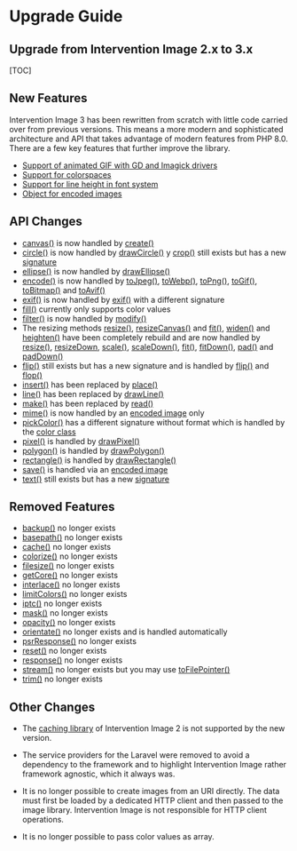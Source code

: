 # Upgrade Guide
## Upgrade from Intervention Image 2.x to 3.x

[TOC]

## New Features

Intervention Image 3 has been rewritten from scratch with little code carried
over from previous versions. This means a more modern and sophisticated
architecture and API that takes advantage of modern features from PHP 8.0.
There are a few key features that further improve the library.

- [Support of animated GIF with GD and Imagick drivers](/v3/basics/instantiation#creating-animations)
- [Support for colorspaces](/v3/basics/meta-information)
- [Support for line height in font system](/v3/modifying/text-fonts)
- [Object for encoded images](/v3/basics/image-output#handling-of-encoded-image-data)

## API Changes

- [canvas()](/v2/api/canvas) is now handled by [create()](/v3/basics/instantiation#creating-new-images)
- [circle()](/v2/api/circle) is now handled by [drawCircle()](/v3/modifying/drawing#drawing-a-circle)
y [crop()](/v2/api/crop) still exists but has a new [signature](/v3/modifying/resizing#crop-image)
- [ellipse()](/v2/api/ellipse) is now handled by [drawEllipse()](/v3/modifying/drawing#drawing-ellipses)
- [encode()](/v2/api/encode) is now handled by [toJpeg()](https://image.intervention.io/v3/basics/image-output#encoding-jpeg-format), [toWebp()](https://image.intervention.io/v3/basics/image-output#encoding-webp-format), [toPng()](/v3/basics/image-output#encoding-png-format), [toGif()](/v3/basics/image-output#encoding-gif-format), [toBitmap()](/v3/basics/image-output#encoding-windows-bitmap-format) and [toAvif()](/v3/basics/image-output#encoding-av1-image-file-format-avif)
- [exif()](/v2/api/exif) is now handled by [exif()](/v3/basics/meta-information#exif-information) with a different signature
- [fill()](/v3/modifying/effects#fill-image-with-color) currently only supports color values
- [filter()](/v2/api/filter) is now handled by [modify()](/v3/modifying/custom-modifiers)
- The resizing methods [resize()](/v2/api/resize), [resizeCanvas()](/v2/api/resize-canvas) and [fit()](/v2/api/fit), [widen()](/v2/api/widen) and [heighten()](/v2/api/heighten) have been completely rebuild and are now handled by [resize()](/v3/modifying/resizing), [resizeDown](/v3/modifying/resizing), [scale()](/v3/modifying/resizing), [scaleDown()](/v3/modifying/resizing), [fit()](/v3/modifying/resizing), [fitDown()](/v3/modifying/resizing), [pad()](/v3/modifying/resizing) and [padDown()](/v3/modifying/resizing)
- [flip()](/v2/api/flip) still exists but has a new signature and is handled by [flip()](/v3/modifying/effects#mirror-image-horizontally) and [flop()](/v3/modifying/effects#mirror-image-vertically)
- [insert()](/v2/api/insert) has been replaced by [place()](/v3/modifying/inserting)
- [line()](/v2/api/line) has been replaced by [drawLine()](/v3/modifying/drawing#drawing-a-line)
- [make()](/v2/api/make) has been replaced by [read()](/v3/basics/instantiation#reading-image-sources)
- [mime()](/v2/api/make) is now handled by an [encoded image](/v3/basics/image-output#handling-of-encoded-image-data) only
- [pickColor()](/v2/api/pick-color) has a different signature without format which is handled by the [color class](/v3/basics/meta-information#reading-colors-of-certain-pixels)
- [pixel()](/v2/api/pixel) is handled by [drawPixel()](/v3/modifying/drawing#drawing-a-pixel)
- [polygon()](/v2/api/polygon) is handled by [drawPolygon()](/v3/modifying/drawing#drawing-a-polygon)
- [rectangle()](/v2/api/rectangle) is handled by [drawRectangle()](/v3/modifying/drawing#drawing-a-rectangle)
- [save()](/v2/api/save) is handled via an [encoded image](/v3/basics/image-output)
- [text()](/v2/api/save) still exists but has a new [signature](/v3/modifying/text-fonts)

## Removed Features

- [backup()](/v2/api/backup) no longer exists
- [basepath()](/v2/api/base-path) no longer exists
- [cache()](/v2/api/cache) no longer exists
- [colorize()](/v2/api/colorize) no longer exists
- [filesize()](/v2/api/filesize) no longer exists
- [getCore()](/v2/api/get-core) no longer exists
- [interlace()](/v2/api/interlace) no longer exists
- [limitColors()](/v2/api/limit-colors) no longer exists
- [iptc()](/v2/api/iptc) no longer exists
- [mask()](/v2/api/mask) no longer exists
- [opacity()](/v2/api/opacity) no longer exists
- [orientate()](/v2/api/orientate) no longer exists and is handled automatically
- [psrResponse()](/v2/api/psr-response) no longer exists
- [reset()](/v2/api/reset) no longer exists
- [response()](/v2/api/response) no longer exists
- [stream()](/v2/api/stream) no longer exists but you may use [toFilePointer()](/v3/basics/image-output#transform-encoded-image-to-file-pointer)
- [trim()](/v2/api/trim) no longer exists

## Other Changes

- The [caching library](https://packagist.org/packages/intervention/imagecache)
  of Intervention Image 2 is not supported by the new version. 

- The service providers for the Laravel were removed to avoid a dependency to
  the framework and to highlight Intervention Image rather framework agnostic,
  which it always was.

- It is no longer possible to create images from an URI directly. The data must
  first be loaded by a dedicated HTTP client and then passed to the image
  library. Intervention Image is not responsible for HTTP client operations.

- It is no longer possible to pass color values as array.
